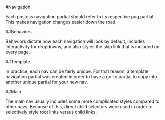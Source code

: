#Navigation

Each postcss navigation partial should refer to its respective pug partial. This makes navigation changes easier down the road.

##Behaviors

Behaviors dictate how each navigation will look by default, includes interactivity for dropdowns, and also styles the skip link that is included on every page.

##Template

In practice, each nav can be fairly unique. For that reason, a template navigation partial was created in order to have a go-to partial to copy into another unique partial for your new nav.

##Main

The main nav usually includes some more complicated styles compared to other navs. Because of this, direct child selectors were used in order to selectively style root links versus child links.
